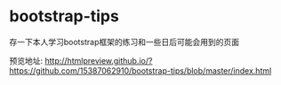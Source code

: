 # bootstrap-tips
存一下本人学习bootstrap框架的练习和一些日后可能会用到的页面

预览地址: http://htmlpreview.github.io/?https://github.com/15387062910/bootstrap-tips/blob/master/index.html
